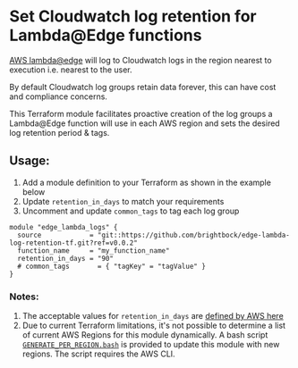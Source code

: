 # Set Cloudwatch log retention for Lambda@Edge functions

[AWS lambda@edge](https://aws.amazon.com/lambda/edge/) will log to Cloudwatch logs in the region nearest to execution i.e. nearest to the user.

By default Cloudwatch log groups retain data forever, this can have cost and compliance concerns.

This Terraform module facilitates proactive creation of the log groups a Lambda@Edge function will use in each AWS region and sets the desired log retention period & tags.

## Usage:

  1. Add a module definition to your Terraform as shown in the example below
  2. Update `retention_in_days` to match your requirements
  3. Uncomment and update `common_tags` to tag each log group

```
module "edge_lambda_logs" {
  source            = "git::https://github.com/brightbock/edge-lambda-log-retention-tf.git?ref=v0.0.2"
  function_name     = "my_function_name"
  retention_in_days = "90"
  # common_tags       = { "tagKey" = "tagValue" }
}
```

### Notes:

  1. The acceptable values for `retention_in_days` are [defined by AWS here](https://docs.aws.amazon.com/AmazonCloudWatchLogs/latest/APIReference/API_PutRetentionPolicy.html#API_PutRetentionPolicy_RequestSyntax)
  2. Due to current Terraform limitations, it's not possible to determine a list of current AWS Regions for this module dynamically. A bash script [`GENERATE_PER_REGION.bash`](./GENERATE_PER_REGION.bash) is provided to update this module with new regions. The script requires the AWS CLI.
